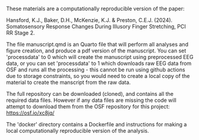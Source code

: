 These materials are a computationally reproducible version of the paper:

Hansford, K.J., Baker, D.H., McKenzie, K.J. & Preston, C.E.J. (2024). Somatosensory Response Changes During Illusory Finger Stretching, PCI RR Stage 2.

The file manuscript.qmd is an Quarto file that will perform all analyses and figure creation, and produce a pdf version of the manuscript. You can set 'processdata' to 0 which will create the manuscript using preprocessed EEG data, or you can set 'processdata' to 1 which downloads raw EEG data from OSF and runs all the processing - this cannot be run using github actions due to storage constraints, so you would need to create a local copy of the material to create the manscript from the raw data.

The full repository can be downloaded (cloned), and contains all the required data files. However if any data files are missing the code will attempt to download them from the OSF repository for this project: https://osf.io/xc8jq/

The 'docker' directory contains a Dockerfile and instructions for making a local computationally reproducible version of the analysis. 
